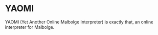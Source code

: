 # YAOMI
YAOMI (Yet Another Online Malbolge Interpreter) is exactly that, an online interpreter for Malbolge.
